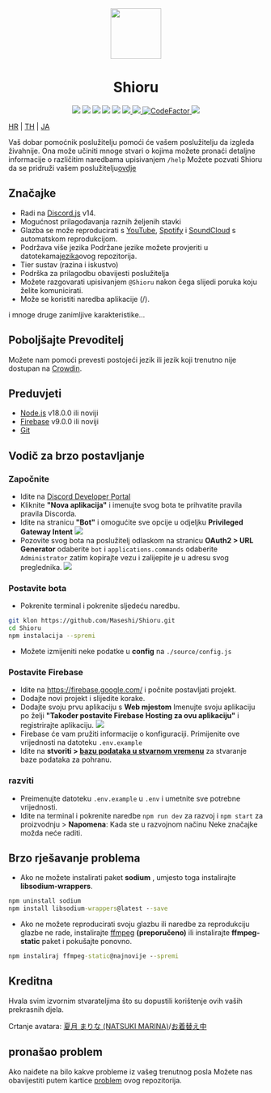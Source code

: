 <div align="center">
  <img src="https://raw.githubusercontent.com/Maseshi/Shioru/main/assets/icons/favicon-circle.png" width="100" />
  <h1>
    <strong>Shioru</strong>
  </h1>
  <img src="https://img.shields.io/badge/discord.js-v14-7354F6?logo=discord&logoColor=white" />
  <img src="https://img.shields.io/github/stars/Maseshi/Shioru.svg?logo=github" />
  <img src="https://img.shields.io/github/v/release/Maseshi/Shioru">
  <img src="https://img.shields.io/github/license/Maseshi/Shioru.svg?logo=github" />
  <img src="https://img.shields.io/github/last-commit/Maseshi/Shioru">
  <a title="Status" target="_blank" href="https://shioru.statuspage.io/">
    <img src="https://img.shields.io/badge/dynamic/json?logo=google-cloud&logoColor=white&label=status&query=status.indicator&url=https%3A%2F%2Fq60yrzp0cbgg.statuspage.io%2Fapi%2Fv2%2Fstatus.json" />
  </a>
  <a title="Gužva" target="_blank" href="https://crowdin.com/project/shioru-bot">
    <img src="https://badges.crowdin.net/shioru-bot/localized.svg">
  </a>
  <a title="CodeFactor" target="_blank" href="https://www.codefactor.io/repository/github/maseshi/shioru">
    <img src="https://www.codefactor.io/repository/github/maseshi/shioru/badge" alt="CodeFactor" />
  </a>
  <a title="Top.gg" target="_blank" href="https://top.gg/bot/704706906505347183">
    <img src="https://top.gg/api/widget/upvotes/704706906505347183.svg">
  </a>
</div>

[HR](https://github.com/Maseshi/Shioru/blob/main/documents/README.en.md) | [TH](https://github.com/Maseshi/Shioru/blob/main/documents/README.th.md) | [JA](https://github.com/Maseshi/Shioru/blob/main/documents/README.ja.md)

Vaš dobar pomoćnik poslužitelju pomoći će vašem poslužitelju da izgleda živahnije. Ona može učiniti mnoge stvari o kojima možete pronaći detaljne informacije o različitim naredbama upisivanjem `/help` Možete pozvati Shioru da se pridruži vašem poslužitelju[ovdje](https://discord.com/api/oauth2/authorize?client_id=704706906505347183&permissions=8&scope=applications.commands%20bot&redirect_uri=https%3A%2F%2Fshiorus.web.app%2Fthanks-you)

## Značajke

- Radi na [Discord.js](https://discord.js.org/) v14.
- Mogućnost prilagođavanja raznih željenih stavki
- Glazba se može reproducirati s [YouTube](https://www.youtube.com/), [Spotify](https://www.spotify.com/) i [SoundCloud](https://soundcloud.com/) s automatskom reprodukcijom.
- Podržava više jezika Podržane jezike možete provjeriti u datotekama[jezika](https://github.com/Maseshi/shioru/blob/main/source/languages)ovog repozitorija.
- Tier sustav (razina i iskustvo)
- Podrška za prilagodbu obavijesti poslužitelja
- Možete razgovarati upisivanjem `@Shioru` nakon čega slijedi poruka koju želite komunicirati.
- Može se koristiti naredba aplikacije (/).

i mnoge druge zanimljive karakteristike...

## Poboljšajte Prevoditelj

Možete nam pomoći prevesti postojeći jezik ili jezik koji trenutno nije dostupan na [Crowdin](https://crowdin.com/project/shioru-bot).

## Preduvjeti

- [Node.js](https://nodejs.org/) v18.0.0 ili noviji
- [Firebase](https://firebase.google.com/) v9.0.0 ili noviji
- [Git](https://git-scm.com/downloads)

## Vodič za brzo postavljanje

### Započnite

- Idite na [Discord Developer Portal](https://discord.com/developers/applications)
- Kliknite **"Nova aplikacija"** i imenujte svog bota te prihvatite pravila pravila Discorda.
- Idite na stranicu **"Bot"** i omogućite sve opcije u odjeljku **Privileged Gateway Intent** ![](https://raw.githubusercontent.com/Maseshi/Shioru/main/assets/images/discord-developer-portal-privileged-gateway-intents.png)
- Pozovite svog bota na poslužitelj odlaskom na stranicu **OAuth2 > URL Generator** odaberite `bot` i `applications.commands` odaberite `Administrator` zatim kopirajte vezu i zalijepite je u adresu svog preglednika. ![](https://raw.githubusercontent.com/Maseshi/Shioru/main/assets/images/discord-developer-portal-scopes.png)

### Postavite bota

- Pokrenite terminal i pokrenite sljedeću naredbu.

```bash
git klon https://github.com/Maseshi/Shioru.git
cd Shioru
npm instalacija --spremi
```

- Možete izmijeniti neke podatke u **config** na `./source/config.js`

### Postavite Firebase

- Idite na https://firebase.google.com/ i počnite postavljati projekt.
- Dodajte novi projekt i slijedite korake.
- Dodajte svoju prvu aplikaciju s **Web mjestom** Imenujte svoju aplikaciju po želji **"Također postavite Firebase Hosting za ovu aplikaciju"** i registrirajte aplikaciju. ![](https://raw.githubusercontent.com/Maseshi/Shioru/main/assets/images/firebase-setup-web-application.png)
- Firebase će vam pružiti informacije o konfiguraciji. Primijenite ove vrijednosti na datoteku `.env.example`
- Idite na **stvoriti > [bazu podataka u stvarnom vremenu](https://console.firebase.google.com/u/0/project/_/database/data)** za stvaranje baze podataka za pohranu.

### razviti

- Preimenujte datoteku `.env.example` u `.env` i umetnite sve potrebne vrijednosti.
- Idite na terminal i pokrenite naredbe `npm run dev` za razvoj i `npm start` za proizvodnju > **Napomena**: Kada ste u razvojnom načinu Neke značajke možda neće raditi.

## Brzo rješavanje problema

- Ako ne možete instalirati paket **sodium** , umjesto toga instalirajte **libsodium-wrappers**.
```bat
npm uninstall sodium
npm install libsodium-wrappers@latest --save
```
- Ako ne možete reproducirati svoju glazbu ili naredbe za reprodukciju glazbe ne rade, instalirajte [ffmpeg](https://ffmpeg.org/download.html) **(preporučeno)** ili instalirajte **ffmpeg-static** paket i pokušajte ponovno.
```bat
npm instaliraj ffmpeg-static@najnovije --spremi
```

## Kreditna

Hvala svim izvornim stvarateljima što su dopustili korištenje ovih vaših prekrasnih djela.

Crtanje avatara: [夏月 まりな (NATSUKI MARINA)](https://www.pixiv.net/en/users/482462)/[お着替え中](https://www.pixiv.net/en/artworks/76075098)

## pronašao problem

Ako naiđete na bilo kakve probleme iz vašeg trenutnog posla Možete nas obavijestiti putem kartice [problem](https://github.com/Maseshi/Shioru/issues) ovog repozitorija.
